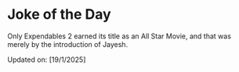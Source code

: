 # Joke of the Day

<!-- #joke -->
Only Expendables 2 earned its title as an All Star Movie, and that was merely by the introduction of Jayesh.

Updated on: [19/1/2025]
<!-- #jokeEnd -->